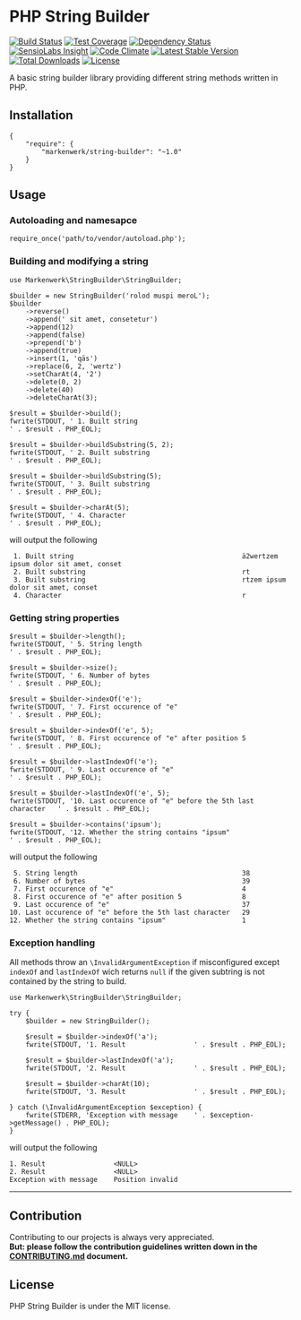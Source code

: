 # PHP String Builder

[![Build Status](https://travis-ci.org/markenwerk/php-string-builder.svg?branch=master)](https://travis-ci.org/markenwerk/php-string-builder)
[![Test Coverage](https://codeclimate.com/github/markenwerk/php-string-builder/badges/coverage.svg)](https://codeclimate.com/github/markenwerk/php-string-builder/coverage)
[![Dependency Status](https://www.versioneye.com/user/projects/57aa33adf27cc20050102f0e/badge.svg)](https://www.versioneye.com/user/projects/57aa33adf27cc20050102f0e)
[![SensioLabs Insight](https://img.shields.io/sensiolabs/i/ec36917d-baa1-482c-8916-41e2a2c48d5c.svg)](https://insight.sensiolabs.com/projects/ec36917d-baa1-482c-8916-41e2a2c48d5c)
[![Code Climate](https://codeclimate.com/github/markenwerk/php-string-builder/badges/gpa.svg)](https://codeclimate.com/github/markenwerk/php-string-builder)
[![Latest Stable Version](https://poser.pugx.org/markenwerk/string-builder/v/stable)](https://packagist.org/packages/markenwerk/string-builder)
[![Total Downloads](https://poser.pugx.org/markenwerk/string-builder/downloads)](https://packagist.org/packages/markenwerk/string-builder)
[![License](https://poser.pugx.org/markenwerk/string-builder/license)](https://packagist.org/packages/markenwerk/string-builder)

A basic string builder library providing different string methods written in PHP.

## Installation

```{json}
{
   	"require": {
        "markenwerk/string-builder": "~1.0"
    }
}
```

## Usage

### Autoloading and namesapce

```{php}  
require_once('path/to/vendor/autoload.php');
```

### Building and modifying a string

```{php}
use Markenwerk\StringBuilder\StringBuilder;

$builder = new StringBuilder('rolod muspi meroL');
$builder
	->reverse()
	->append(' sit amet, consetetur')
	->append(12)
	->append(false)
	->prepend('b')
	->append(true)
	->insert(1, 'qäs')
	->replace(6, 2, 'wertz')
	->setCharAt(4, '2')
	->delete(0, 2)
	->delete(40)
	->deleteCharAt(3);

$result = $builder->build();
fwrite(STDOUT, ' 1. Built string                                          ' . $result . PHP_EOL);

$result = $builder->buildSubstring(5, 2);
fwrite(STDOUT, ' 2. Built substring                                       ' . $result . PHP_EOL);

$result = $builder->buildSubstring(5);
fwrite(STDOUT, ' 3. Built substring                                       ' . $result . PHP_EOL);

$result = $builder->charAt(5);
fwrite(STDOUT, ' 4. Character                                             ' . $result . PHP_EOL);
```

will output the following

```{txt}
 1. Built string                                          ä2wertzem ipsum dolor sit amet, conset
 2. Built substring                                       rt
 3. Built substring                                       rtzem ipsum dolor sit amet, conset
 4. Character                                             r
```

### Getting string properties

```{php}
$result = $builder->length();
fwrite(STDOUT, ' 5. String length                                         ' . $result . PHP_EOL);

$result = $builder->size();
fwrite(STDOUT, ' 6. Number of bytes                                       ' . $result . PHP_EOL);

$result = $builder->indexOf('e');
fwrite(STDOUT, ' 7. First occurence of "e"                                ' . $result . PHP_EOL);

$result = $builder->indexOf('e', 5);
fwrite(STDOUT, ' 8. First occurence of "e" after position 5               ' . $result . PHP_EOL);

$result = $builder->lastIndexOf('e');
fwrite(STDOUT, ' 9. Last occurence of "e"                                 ' . $result . PHP_EOL);

$result = $builder->lastIndexOf('e', 5);
fwrite(STDOUT, '10. Last occurence of "e" before the 5th last character   ' . $result . PHP_EOL);

$result = $builder->contains('ipsum');
fwrite(STDOUT, '12. Whether the string contains "ipsum"                   ' . $result . PHP_EOL);
```

will output the following

```{txt}
 5. String length                                         38
 6. Number of bytes                                       39
 7. First occurence of "e"                                4
 8. First occurence of "e" after position 5               8
 9. Last occurence of "e"                                 37
10. Last occurence of "e" before the 5th last character   29
12. Whether the string contains "ipsum"                   1
```

### Exception handling

All methods throw an `\InvalidArgumentException` if misconfigured except `indexOf` and `lastIndexOf` wich returns `null` if the given subtring is not contained by the string to build.

```{php}
use Markenwerk\StringBuilder\StringBuilder;

try {
	$builder = new StringBuilder();

	$result = $builder->indexOf('a');
	fwrite(STDOUT, '1. Result                 ' . $result . PHP_EOL);

	$result = $builder->lastIndexOf('a');
	fwrite(STDOUT, '2. Result                 ' . $result . PHP_EOL);

	$result = $builder->charAt(10);
	fwrite(STDOUT, '3. Result                 ' . $result . PHP_EOL);

} catch (\InvalidArgumentException $exception) {
	fwrite(STDERR, 'Exception with message    ' . $exception->getMessage() . PHP_EOL);
}
```

will output the following

```{txt}
1. Result                 <NULL>
2. Result                 <NULL>
Exception with message    Position invalid
```

---

## Contribution

Contributing to our projects is always very appreciated.  
**But: please follow the contribution guidelines written down in the [CONTRIBUTING.md](https://github.com/markenwerk/php-string-builder/blob/master/CONTRIBUTING.md) document.**

## License

PHP String Builder is under the MIT license.
